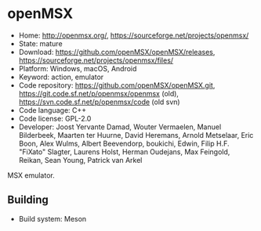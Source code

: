 # openMSX

- Home: http://openmsx.org/, https://sourceforge.net/projects/openmsx/
- State: mature
- Download: https://github.com/openMSX/openMSX/releases, https://sourceforge.net/projects/openmsx/files/
- Platform: Windows, macOS, Android
- Keyword: action, emulator
- Code repository: https://github.com/openMSX/openMSX.git, https://git.code.sf.net/p/openmsx/openmsx (old), https://svn.code.sf.net/p/openmsx/code (old svn)
- Code language: C++
- Code license: GPL-2.0
- Developer: Joost Yervante Damad, Wouter Vermaelen, Manuel Bilderbeek, Maarten ter Huurne, David Heremans, Arnold Metselaar, Eric Boon, Alex Wulms, Albert Beevendorp, boukichi, Edwin, Filip H.F. "FiXato" Slagter, Laurens Holst, Herman Oudejans, Max Feingold, Reikan, Sean Young, Patrick van Arkel

MSX emulator.

## Building

- Build system: Meson
